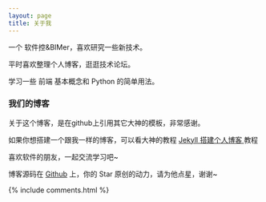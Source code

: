 ```yaml
---
layout: page
title: 关于我 
---
```


一个 软件控&BIMer，喜欢研究一些新技术。
<p>
平时喜欢整理个人博客，逛逛技术论坛。
<p>
学习一些 前端 基本概念和 Python 的简单用法。

<p>

<h3> 我们的博客 </h3>  

<p>

关于这个博客，是在github上引用其它大神的模板，非常感谢。

<p>

如果你想搭建一个跟我一样的博客，可以看大神的教程 
<a href="/2016/10/jekyll_tutorials1/"> Jekyll 搭建个人博客 </a>
教程

<p>

喜欢软件的朋友，一起交流学习吧~ 

<p> 

博客源码在 <a target="_blank" href='https://github.com/leopardpan/leopardpan.github.io/'>Github</a> 上，你的 Star 原创的动力，请为他点星，谢谢~

<p> 

<p> 

<p> 


{% include comments.html %}

